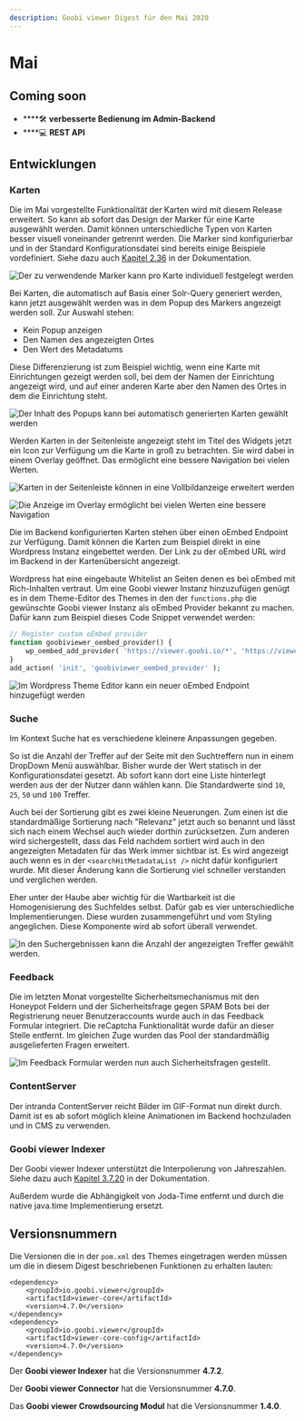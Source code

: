 ```yaml
---
description: Goobi viewer Digest für den Mai 2020
---
```


# Mai

## Coming soon

* \*\*\*\*🛠 **verbesserte Bedienung im Admin-Backend**
* \*\*\*\*💻 **REST API**

## Entwicklungen

### Karten

Die im Mai vorgestellte Funktionalität der Karten wird mit diesem Release erweitert. So kann ab sofort das Design der Marker für eine Karte ausgewählt werden. Damit können unterschiedliche Typen von Karten besser visuell voneinander getrennt werden. Die Marker sind konfigurierbar und in der Standard Konfigurationsdatei sind bereits einige Beispiele vordefiniert. Siehe dazu auch [Kapitel 2.36](https://docs.goobi.io/goobi-viewer-de/2/2.36) in der Dokumentation.

![Der zu verwendende Marker kann pro Karte individuell festgelegt werden](../.gitbook/assets/2020-05_maps_overview.png)

Bei Karten, die automatisch auf Basis einer Solr-Query generiert werden, kann jetzt ausgewählt werden was in dem Popup des Markers angezeigt werden soll. Zur Auswahl stehen:

* Kein Popup anzeigen
* Den Namen des angezeigten Ortes
* Den Wert des Metadatums

Diese Differenzierung ist zum Beispiel wichtig, wenn eine Karte mit Einrichtungen gezeigt werden soll, bei dem der Namen der Einrichtung angezeigt wird, und auf einer anderen Karte aber den Namen des Ortes in dem die Einrichtung steht.

![Der Inhalt des Popups kann bei automatisch generierten Karten gew&#xE4;hlt werden](../.gitbook/assets/2020-05_maps_dropdown.png)

Werden Karten in der Seitenleiste angezeigt steht im Titel des Widgets jetzt ein Icon zur Verfügung um die Karte in groß zu betrachten. Sie wird dabei in einem Overlay geöffnet. Das ermöglicht eine bessere Navigation bei vielen Werten.

![Karten in der Seitenleiste k&#xF6;nnen in eine Vollbildanzeige erweitert werden](../.gitbook/assets/2020_05-maps_sidebar.png)

![Die Anzeige im Overlay erm&#xF6;glicht bei vielen Werten eine bessere Navigation](../.gitbook/assets/2020_05-maps-overlay.png)

Die im Backend konfigurierten Karten stehen über einen oEmbed Endpoint zur Verfügung. Damit können die Karten zum Beispiel direkt in eine Wordpress Instanz eingebettet werden. Der Link zu der oEmbed URL wird im Backend in der Kartenübersicht angezeigt.

Wordpress hat eine eingebaute Whitelist an Seiten denen es bei oEmbed mit Rich-Inhalten vertraut. Um eine Goobi viewer Instanz hinzuzufügen genügt es in dem Theme-Editor des Themes in den der `functions.php` die gewünschte Goobi viewer Instanz als oEmbed Provider bekannt zu machen. Dafür kann zum Beispiel dieses Code Snippet verwendet werden:

```php
// Register custom oEmbed provider
function goobiviewer_oembed_provider() {
	wp_oembed_add_provider( 'https://viewer.goobi.io/*', 'https://viewer.goobi.io/oembed' );
}
add_action( 'init', 'goobiviewer_oembed_provider' );
```

![Im Wordpress Theme Editor kann ein neuer oEmbed Endpoint hinzugef&#xFC;gt werden](../.gitbook/assets/2020_05-wordpress-oembed-provider.png)

### Suche

Im Kontext Suche hat es verschiedene kleinere Anpassungen gegeben.

So ist die Anzahl der Treffer auf der Seite mit den Suchtreffern nun in einem DropDown Menü auswählbar. Bisher wurde der Wert statisch in der Konfigurationsdatei gesetzt. Ab sofort kann dort eine Liste hinterlegt werden aus der der Nutzer dann wählen kann. Die Standardwerte sind `10`, `25`, `50` und `100` Treffer.

Auch bei der Sortierung gibt es zwei kleine Neuerungen. Zum einen ist die standardmäßige Sortierung nach "Relevanz" jetzt auch so benannt und lässt sich nach einem Wechsel auch wieder dorthin zurücksetzen. Zum anderen wird sichergestellt, dass das Feld nachdem sortiert wird auch in den angezeigten Metadaten für das Werk immer sichtbar ist. Es wird angezeigt auch wenn es in der `<searchHitMetadataList />` nicht dafür konfiguriert wurde. Mit dieser Änderung kann die Sortierung  viel schneller verstanden und verglichen werden.

Eher unter der Haube aber wichtig für die Wartbarkeit ist die Homogenisierung des Suchfeldes selbst. Dafür gab es vier unterschiedliche Implementierungen. Diese wurden zusammengeführt und vom Styling angeglichen. Diese Komponente wird ab sofort überall verwendet.

![In den Suchergebnissen kann die Anzahl der angezeigten Treffer gew&#xE4;hlt werden.](../.gitbook/assets/2020_05-hits-per-page-and-relevance.png)

### Feedback

Die im letzten Monat vorgestellte Sicherheitsmechanismus mit den Honeypot Feldern und der Sicherheitsfrage gegen SPAM Bots bei der Registrierung neuer Benutzeraccounts wurde auch in das Feedback Formular integriert. Die reCaptcha Funktionalität wurde dafür an dieser Stelle entfernt. Im gleichen Zuge wurden das Pool der standardmäßig ausgelieferten Fragen erweitert.

![Im Feedback Formular werden nun auch Sicherheitsfragen gestellt.](../.gitbook/assets/2020-05_feedback_security_question.png)

### ContentServer

Der intranda ContentServer reicht Bilder im GIF-Format nun direkt durch. Damit ist es ab sofort möglich kleine Animationen im Backend hochzuladen und in CMS zu verwenden.

### Goobi viewer Indexer

Der Goobi viewer Indexer unterstützt die Interpolierung von Jahreszahlen. Siehe dazu auch [Kapitel 3.7.20](https://docs.goobi.io/goobi-viewer-de/3/3.7#3-7-20-parameter-interpolate) in der Dokumentation.

Außerdem wurde die Abhängigkeit von Joda-Time entfernt und durch die native java.time Implementierung ersetzt.

## Versionsnummern

Die Versionen die in der `pom.xml` des Themes eingetragen werden müssen um die in diesem Digest beschriebenen Funktionen zu erhalten lauten:

```markup
<dependency>
    <groupId>io.goobi.viewer</groupId>
    <artifactId>viewer-core</artifactId>
    <version>4.7.0</version>
</dependency>
<dependency>
    <groupId>io.goobi.viewer</groupId>
    <artifactId>viewer-core-config</artifactId>
    <version>4.7.0</version>
</dependency>
```

Der **Goobi viewer Indexer** hat die Versionsnummer **4.7.2**.

Der **Goobi viewer Connector** hat die Versionsnummer **4.7.0**.

Das **Goobi viewer Crowdsourcing Modul** hat die Versionsnummer **1.4.0**.

